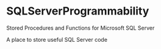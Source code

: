 # SQLServerProgrammability
Stored Procedures and Functions for Microsoft SQL Server

A place to store useful SQL Server code
